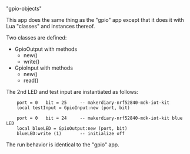 
"gpio-objects"

This app does the same thing as the "gpio" app except that it does it with Lua
"classes" and instances thereof.

Two classes are defined:
 - GpioOutput with methods
   - new()
   - write()
 - GpioInput with methods
   - new()
   - read()

The 2nd LED and test input are instantiated as follows:

```
    port = 0   bit = 25     -- makerdiary-nrf52840-mdk-iot-kit
    local testInput = GpioInput:new (port, bit)

    port = 0   bit = 24     -- makerdiary-nrf52840-mdk-iot-kit blue LED
    local blueLED = GpioOutput:new (port, bit)
    blueLED:write (1)       -- initialize off
```

The run behavior is identical to the "gpio" app.
